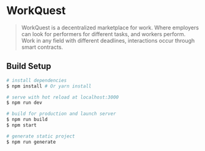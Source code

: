 # WorkQuest

> WorkQuest is a decentralized marketplace for work. Where employers can look for performers for different tasks, and workers perform. Work in any field with different deadlines, interactions occur through smart contracts.

## Build Setup

``` bash
# install dependencies
$ npm install # Or yarn install

# serve with hot reload at localhost:3000
$ npm run dev

# build for production and launch server
$ npm run build
$ npm start

# generate static project
$ npm run generate
```
